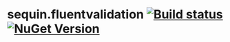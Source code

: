 # sequin.fluentvalidation [![Build status](https://ci.appveyor.com/api/projects/status/a08snrm6mfpeh661?svg=true)](https://ci.appveyor.com/project/jasonmitchell/sequin-fluentvalidation) [![NuGet Version](http://img.shields.io/nuget/v/Sequin.FluentValidation.svg?style=flat)](https://www.nuget.org/packages/Sequin.FluentValidation/)
